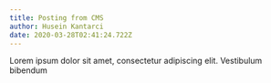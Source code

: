 ```yaml
---
title: Posting from CMS
author: Husein Kantarci
date: 2020-03-28T02:41:24.722Z
---
```

Lorem ipsum dolor sit amet, consectetur adipiscing elit. Vestibulum bibendum 

